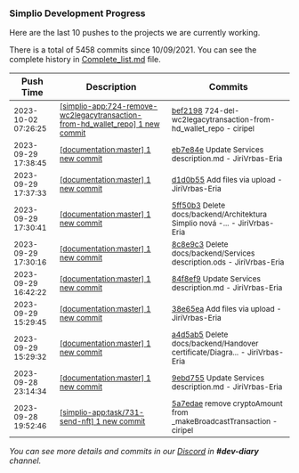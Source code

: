 
### Simplio Development Progress

Here are the last 10 pushes to the projects we are currently working.

There is a total of 5458 commits since 10/09/2021. You can see the complete history in
 [Complete_list.md](Complete_list.md) file.

| Push Time | Description | Commits |
| --- | --- | --- |
| <sub>2023-10-02 07:26:25</sub> | <sub>[[simplio-app:724-remove-wc2legacytransaction-from-hd_wallet_repo] 1 new commit](https://github.com/SimplioOfficial/simplio-app/commit/bef2198f73d2adc659428d94788091b8d3b3edf6)</sub> | <sub>[bef2198](https://github.com/SimplioOfficial/simplio-app/commit/bef2198f73d2adc659428d94788091b8d3b3edf6) 724-del-wc2legacytransaction-from-hd_wallet_repo - ciripel</sub> |
| <sub>2023-09-29 17:38:45</sub> | <sub>[[documentation:master] 1 new commit](https://github.com/SimplioOfficial/documentation/commit/eb7e84e004f0b3ea9beabe1324c2dc9737efad19)</sub> | <sub>[eb7e84e](https://github.com/SimplioOfficial/documentation/commit/eb7e84e004f0b3ea9beabe1324c2dc9737efad19) Update Services description.md - JiriVrbas-Eria</sub> |
| <sub>2023-09-29 17:37:33</sub> | <sub>[[documentation:master] 1 new commit](https://github.com/SimplioOfficial/documentation/commit/d1d0b55a08a256725fb37e6a0714f936dbea5998)</sub> | <sub>[d1d0b55](https://github.com/SimplioOfficial/documentation/commit/d1d0b55a08a256725fb37e6a0714f936dbea5998) Add files via upload - JiriVrbas-Eria</sub> |
| <sub>2023-09-29 17:30:41</sub> | <sub>[[documentation:master] 1 new commit](https://github.com/SimplioOfficial/documentation/commit/5ff50b3b6b7f35ecc2343e57533e78e7af28b6d2)</sub> | <sub>[5ff50b3](https://github.com/SimplioOfficial/documentation/commit/5ff50b3b6b7f35ecc2343e57533e78e7af28b6d2) Delete docs/backend/Architektura Simplio nová -... - JiriVrbas-Eria</sub> |
| <sub>2023-09-29 17:30:16</sub> | <sub>[[documentation:master] 1 new commit](https://github.com/SimplioOfficial/documentation/commit/8c8e9c36a2ec8b8fd9686d3fe3560079766bed78)</sub> | <sub>[8c8e9c3](https://github.com/SimplioOfficial/documentation/commit/8c8e9c36a2ec8b8fd9686d3fe3560079766bed78) Delete docs/backend/Services description.ods - JiriVrbas-Eria</sub> |
| <sub>2023-09-29 16:42:22</sub> | <sub>[[documentation:master] 1 new commit](https://github.com/SimplioOfficial/documentation/commit/84f8ef9cca28c2ff146bebf307aa6dd50e6d1788)</sub> | <sub>[84f8ef9](https://github.com/SimplioOfficial/documentation/commit/84f8ef9cca28c2ff146bebf307aa6dd50e6d1788) Update Services description.md - JiriVrbas-Eria</sub> |
| <sub>2023-09-29 15:29:45</sub> | <sub>[[documentation:master] 1 new commit](https://github.com/SimplioOfficial/documentation/commit/38e65eace01785490c2c74342fdbfe3dc506fd6a)</sub> | <sub>[38e65ea](https://github.com/SimplioOfficial/documentation/commit/38e65eace01785490c2c74342fdbfe3dc506fd6a) Add files via upload - JiriVrbas-Eria</sub> |
| <sub>2023-09-29 15:29:32</sub> | <sub>[[documentation:master] 1 new commit](https://github.com/SimplioOfficial/documentation/commit/a4d5ab53c1d6fcbc1629b59d09900dace1478c1a)</sub> | <sub>[a4d5ab5](https://github.com/SimplioOfficial/documentation/commit/a4d5ab53c1d6fcbc1629b59d09900dace1478c1a) Delete docs/backend/Handover certificate/Diagra... - JiriVrbas-Eria</sub> |
| <sub>2023-09-28 23:14:34</sub> | <sub>[[documentation:master] 1 new commit](https://github.com/SimplioOfficial/documentation/commit/9ebd7552bd036faa17d58a3b2d70af94e7f9a510)</sub> | <sub>[9ebd755](https://github.com/SimplioOfficial/documentation/commit/9ebd7552bd036faa17d58a3b2d70af94e7f9a510) Update Services description.md - JiriVrbas-Eria</sub> |
| <sub>2023-09-28 19:52:46</sub> | <sub>[[simplio-app:task/731-send-nft] 1 new commit](https://github.com/SimplioOfficial/simplio-app/commit/5a7edae895aadd88d899422644638b739cc65f99)</sub> | <sub>[5a7edae](https://github.com/SimplioOfficial/simplio-app/commit/5a7edae895aadd88d899422644638b739cc65f99) remove cryptoAmount from _makeBroadcastTransaction - ciripel</sub> |

_You can see more details and commits in our [Discord](https://discord.gg/aKhjuwZmdP) in **#dev-diary** channel._
